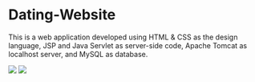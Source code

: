 # Dating-Website
This is a web application developed using HTML &amp; CSS as the design language, JSP and Java Servlet as server-side code, Apache Tomcat as localhost server, and MySQL as database. 

<img src="https://liauroufan.com/sc1.png">
<img src="https://liauroufan.com/sc2.png">
